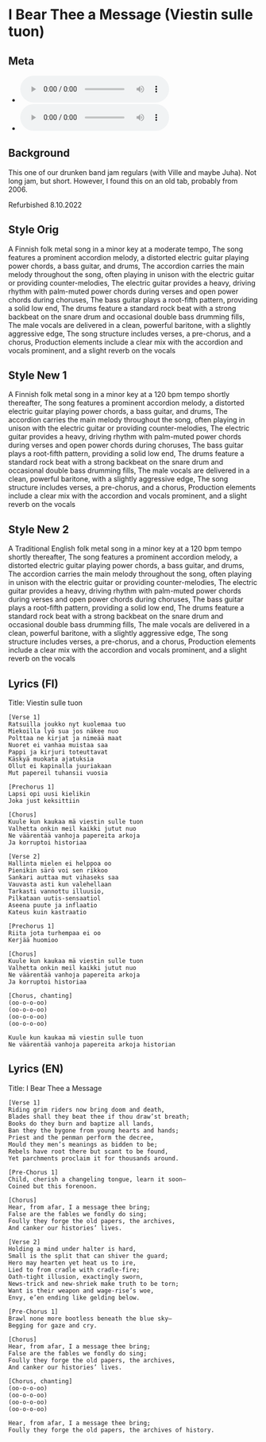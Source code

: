 # I Bear Thee a Message (Viestin sulle tuon)

## Meta
- ![I Bear Thee a Message MP3](https://archive.org/download/steve_chill_to_the_band/04%20-%20I%20Bear%20Thee%20a%20Message.mp3)
- ![Viestin sulle tuon MP3](https://archive.org/download/oulupoko_bandiin/05%20-%20Viestin%20sulle%20tuon.mp3)
## Background
This one of our drunken band jam regulars (with Ville and maybe Juha). Not long jam, but short. However, I found this on an old tab, probably from 2006.

Refurbished 8.10.2022

## Style Orig
A Finnish folk metal song in a minor key at a moderate tempo,
The song features a prominent accordion melody, a distorted electric guitar playing power chords, a bass guitar, and drums,
The accordion carries the main melody throughout the song, often playing in unison with the electric guitar or providing counter-melodies,
The electric guitar provides a heavy, driving rhythm with palm-muted power chords during verses and open power chords during choruses,
The bass guitar plays a root-fifth pattern, providing a solid low end,
The drums feature a standard rock beat with a strong backbeat on the snare drum and occasional double bass drumming fills,
The male vocals are delivered in a clean, powerful baritone, with a slightly aggressive edge,
The song structure includes verses, a pre-chorus, and a chorus,
Production elements include a clear mix with the accordion and vocals prominent, and a slight reverb on the vocals

## Style New 1
A Finnish folk metal song in a minor key at a 120 bpm tempo shortly thereafter,
The song features a prominent accordion melody, a distorted electric guitar playing power chords, a bass guitar, and drums,
The accordion carries the main melody throughout the song, often playing in unison with the electric guitar or providing counter-melodies,
The electric guitar provides a heavy, driving rhythm with palm-muted power chords during verses and open power chords during choruses,
The bass guitar plays a root-fifth pattern, providing a solid low end,
The drums feature a standard rock beat with a strong backbeat on the snare drum and occasional double bass drumming fills,
The male vocals are delivered in a clean, powerful baritone, with a slightly aggressive edge,
The song structure includes verses, a pre-chorus, and a chorus,
Production elements include a clear mix with the accordion and vocals prominent, and a slight reverb on the vocals

## Style New 2
A Traditional English folk metal song in a minor key at a 120 bpm tempo shortly thereafter,
The song features a prominent accordion melody, a distorted electric guitar playing power chords, a bass guitar, and drums,
The accordion carries the main melody throughout the song, often playing in unison with the electric guitar or providing counter-melodies,
The electric guitar provides a heavy, driving rhythm with palm-muted power chords during verses and open power chords during choruses,
The bass guitar plays a root-fifth pattern, providing a solid low end,
The drums feature a standard rock beat with a strong backbeat on the snare drum and occasional double bass drumming fills,
The male vocals are delivered in a clean, powerful baritone, with a slightly aggressive edge,
The song structure includes verses, a pre-chorus, and a chorus,
Production elements include a clear mix with the accordion and vocals prominent, and a slight reverb on the vocals

## Lyrics (FI)
Title: Viestin sulle tuon

```
[Verse 1]
Ratsuilla joukko nyt kuolemaa tuo
Miekoilla lyö sua jos näkee nuo
Polttaa ne kirjat ja nimeää maat
Nuoret ei vanhaa muistaa saa
Pappi ja kirjuri toteuttavat
Käskyä muokata ajatuksia
Ollut ei kapinalla juuriakaan
Mut papereil tuhansii vuosia

[Prechorus 1]
Lapsi opi uusi kielikin
Joka just keksittiin

[Chorus]
Kuule kun kaukaa mä viestin sulle tuon
Valhetta onkin meil kaikki jutut nuo
Ne väärentää vanhoja papereita arkoja
Ja korruptoi historiaa
 
[Verse 2]
Hallinta mielen ei helppoa oo
Pienikin särö voi sen rikkoo
Sankari auttaa mut vihaseks saa
Vauvasta asti kun valehellaan
Tarkasti vannottu illuusio,
Pilkataan uutis-sensaatiol
Aseena puute ja inflaatio
Kateus kuin kastraatio

[Prechorus 1]
Riita jota turhempaa ei oo
Kerjää huomioo

[Chorus]
Kuule kun kaukaa mä viestin sulle tuon
Valhetta onkin meil kaikki jutut nuo
Ne väärentää vanhoja papereita arkoja
Ja korruptoi historiaa

[Chorus, chanting]
(oo-o-o-oo)
(oo-o-o-oo)
(oo-o-o-oo)
(oo-o-o-oo)

Kuule kun kaukaa mä viestin sulle tuon
Ne väärentää vanhoja papereita arkoja historian
```






## Lyrics (EN)
Title: I Bear Thee a Message

```
[Verse 1]
Riding grim riders now bring doom and death,
Blades shall they beat thee if thou draw’st breath;
Books do they burn and baptize all lands,
Ban they the bygone from young hearts and hands;
Priest and the penman perform the decree,
Mould they men’s meanings as bidden to be;
Rebels have root there but scant to be found,
Yet parchments proclaim it for thousands around.

[Pre-Chorus 1]
Child, cherish a changeling tongue, learn it soon—
Coined but this forenoon.

[Chorus]
Hear, from afar, I a message thee bring;
False are the fables we fondly do sing;
Foully they forge the old papers, the archives,
And canker our histories’ lives.

[Verse 2]
Holding a mind under halter is hard,
Small is the split that can shiver the guard;
Hero may hearten yet heat us to ire,
Lied to from cradle with cradle-fire;
Oath-tight illusion, exactingly sworn,
News-trick and new-shriek make truth to be torn;
Want is their weapon and wage-rise’s woe,
Envy, e’en ending like gelding below.

[Pre-Chorus 1]
Brawl none more bootless beneath the blue sky—
Begging for gaze and cry.

[Chorus]
Hear, from afar, I a message thee bring;
False are the fables we fondly do sing;
Foully they forge the old papers, the archives,
And canker our histories’ lives.

[Chorus, chanting]
(oo-o-o-oo)
(oo-o-o-oo)
(oo-o-o-oo)
(oo-o-o-oo)

Hear, from afar, I a message thee bring;
Foully they forge the old papers, the archives of history.

```
